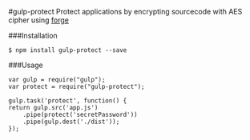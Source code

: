 #gulp-protect
Protect applications by encrypting sourcecode with AES cipher using [forge](https://github.com/digitalbazaar/forge)

###Installation
  
    $ npm install gulp-protect --save


###Usage
    
    var gulp = require("gulp");
    var protect = require("gulp-protect");

    gulp.task('protect', function() {
    return gulp.src('app.js')
        .pipe(protect('secretPassword'))
        .pipe(gulp.dest('./dist'));
    });


